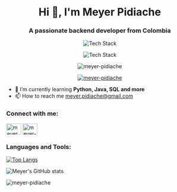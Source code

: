 <h1 align="center">Hi 👋, I'm Meyer Pidiache</h1>
<h3 align="center">A passionate backend developer from Colombia</h3>

<p align="center"> <img src="https://skillicons.dev/icons?i=bash,bootstrap,css,django,git,github,html,java,javascript,linux&perline=10" alt="Tech Stack" /> </p>
<p align="center"> <img src="https://skillicons.dev/icons?i=maven,md,neovim,nodejs,postgres,powershell,python,sqlite,vscode&perline=10" alt="Tech Stack" /> </p>

<p align="center"> <img src="https://komarev.com/ghpvc/?username=meyer-pidiache&label=Profile%20views&color=0e75b6&style=flat" alt="meyer-pidiache" /> </p>

<p align="center"> <a href="https://github.com/ryo-ma/github-profile-trophy"><img src="https://github-profile-trophy.vercel.app/?username=meyer-pidiache" alt="meyer-pidiache" /></a> </p>

- 🌱 I’m currently learning **Python, Java, SQL and more**
- 📫 How to reach me meyer.pidiache@gmail.com

<h3 align="left">Connect with me:</h3>
<p align="left">
<a href="https://twitter.com/meyer_pidiache" target="blank"><img align="center" src="https://raw.githubusercontent.com/rahuldkjain/github-profile-readme-generator/master/src/images/icons/Social/twitter.svg" alt="meyer_pidiache" height="30" width="40" /></a>
<a href="https://linkedin.com/in/meyer-pidiache" target="blank"><img align="center" src="https://raw.githubusercontent.com/rahuldkjain/github-profile-readme-generator/master/src/images/icons/Social/linked-in-alt.svg" alt="meyer-pidiache" height="30" width="40" /></a>
</p>

<h3 align="left">Languages and Tools:</h3>

[![Top Langs](https://github-readme-stats.vercel.app/api/top-langs/?username=meyer-pidiache&layout=compact)](https://github.com/meyer-pidiache/github-readme-stats)

![Meyer's GitHub stats](https://github-readme-stats.vercel.app/api?username=meyer-pidiache&show_icons=true&theme=radical)

<p><img align="left" src="https://github-readme-streak-stats.herokuapp.com/?user=meyer-pidiache&" alt="meyer-pidiache" /></p>
